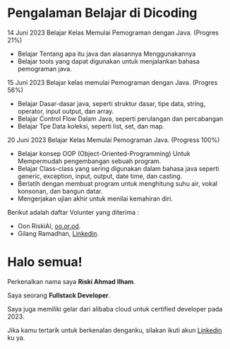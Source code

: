 Pengalaman Belajar di Dicoding
==
14 Juni 2023
Belajar Kelas Memulai Pemograman dengan Java. (Progres 21%)
* Belajar Tentang apa itu java dan alasannya Menggunakannya
* Belajar tools yang dapat digunakan untuk menjalankan bahasa pemograman java.

15 Juni 2023
Belajar kelas memulai Pemograman dengan Java. (Progres 56%)
* Belajar Dasar-dasar java, seperti struktur dasar, tipe data, string, operator, input output, dan array.
* Belajar Control Flow Dalam Java, seperti perulangan dan percabangan
* Belajar Tpe Data koleksi, seperti list, set, dan map.

20 Juni 2023
Belajar Kelas Memulai Pemograman Java. (Progress 100%)
* Belajar konsep OOP (Object-Oriented-Programming) Untuk Mempermudah pengembangan sebuah program.
* Belajar Class-class yang sering digunakan dalam bahasa java seperti generic, exception, input, output, date time, dan casting.
* Berlatih dengan membuat program untuk menghitung suhu air, vokal konsonan, dan bangun datar.
* Mengerjakan ujian akhir untuk menilai kemahiran diri.

Berikut adalah daftar Volunter yang diterima : 
* Oon RiskiAI, [oo.or.od](https://oo.or.id).
* Gilang Ramadhan, [Linkedin](https://www.linkedin.com/in/gilang-adhan/).

# Halo semua! 

Perkenalkan nama saya **Riski Ahmad Ilham**.<br>

Saya seorang **Fullstack Developer**.<br>

Saya juga memiliki gelar dari alibaba cloud untuk certified developer pada 2023.<br>

Jika kamu tertarik untuk berkenalan denganku, silakan ikuti akun [Linkedin](https://www.linkedin.com/in/riski-ahmad-ilham-522a49234/) ku ya.


